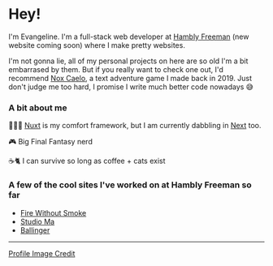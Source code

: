 # Hey!
I'm Evangeline. I'm a full-stack web developer at [Hambly Freeman](https://hamblyfreeman.com/) (new website coming soon) where I make pretty websites.


I'm not gonna lie, all of my personal projects on here are so old I'm a bit embarrased by them. But if you really want to check one out, I'd recommend [Nox Caelo](https://github.com/evangelinepapanicola/nox-caelo), a text adventure game I made back in 2019. Just don't judge me too hard, I promise I write much better code nowadays :sweat_smile:

### A bit about me
👩🏻‍💻 [Nuxt](https://github.com/nuxt/nuxt) is my comfort framework, but I am currently dabbling in [Next](https://github.com/vercel/next.js) too.

🎮 Big Final Fantasy nerd

☕🐈 I can survive so long as coffee + cats exist

### A few of the cool sites I've worked on at Hambly Freeman so far

- [Fire Without Smoke](https://firewithoutsmoke.com/)
- [Studio Ma](https://studioma.com/)
- [Ballinger](https://www.ballinger.com/)

___

[Profile Image Credit](https://picrew.me/en/image_maker/137904)
